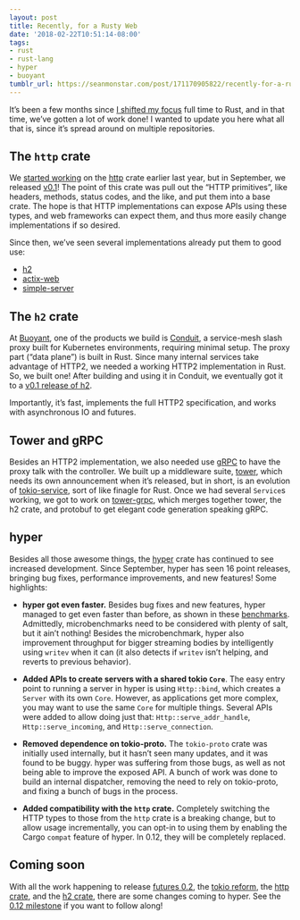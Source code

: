 ```yaml
---
layout: post
title: Recently, for a Rusty Web
date: '2018-02-22T10:51:14-08:00'
tags:
- rust
- rust-lang
- hyper
- buoyant
tumblr_url: https://seanmonstar.com/post/171170905822/recently-for-a-rusty-web
---
```

It’s been a few months since [I shifted my focus](http://seanmonstar.com/post/164869651177/bye-mozilla-hello-buoyant) full time to Rust, and in that time, we’ve gotten a lot of work done! I wanted to update you here what all that is, since it’s spread around on multiple repositories.

## The `http` crate

We [started working](https://users.rust-lang.org/t/announcing-the-http-crate/12123) on the [http](https://crates.io/crates/http) crate earlier last year, but in September, we released [v0.1](https://crates.io/crates/http)! The point of this crate was pull out the “HTTP primitives”, like headers, methods, status codes, and the like, and put them into a base crate. The hope is that HTTP implementations can expose APIs using these types, and web frameworks can expect them, and thus more easily change implementations if so desired.

Since then, we’ve seen several implementations already put them to good use:

- [h2](https://crates.io/crates/h2)
- [actix-web](https://crates.io/crates/actix-web)
- [simple-server](https://crates.io/crates/simple-server)

## The `h2` crate

At [Buoyant](https://buoyant.io), one of the products we build is [Conduit](https://conduit.io), a service-mesh slash proxy built for Kubernetes environments, requiring minimal setup. The proxy part (“data plane”) is built in Rust. Since many internal services take advantage of HTTP2, we needed a working HTTP2 implementation in Rust. So, we built one! After building and using it in Conduit, we eventually got it to a [v0.1 release of h2](https://crates.io/crates/h2).

Importantly, it’s fast, implements the full HTTP2 specification, and works with asynchronous IO and futures.

## Tower and gRPC

Besides an HTTP2 implementation, we also needed use [gRPC](https://grpc.io) to have the proxy talk with the controller. We built up a middleware suite, [tower](https://github.com/tower-rs/tower), which needs its own announcement when it’s released, but in short, is an evolution of [tokio-service](https://crates.io/crates/tokio-service), sort of like finagle for Rust. Once we had several `Service`s working, we got to work on [tower-grpc](https://github.com/tower-rs/tower-grpc), which merges together tower, the h2 crate, and protobuf to get elegant code generation speaking gRPC.

## hyper

Besides all those awesome things, the [hyper](https://hyper.rs) crate has continued to see increased development. Since September, hyper has seen 16 point releases, bringing bug fixes, performance improvements, and new features! Some highlights:

- **hyper got even faster.** Besides bug fixes and new features, hyper managed to get even faster than before, as shown in these [benchmarks](https://www.techempower.com/benchmarks/#section=data-r15&hw=ph&test=plaintext). Admittedly, microbenchmarks need to be considered with plenty of salt, but it ain’t nothing! Besides the microbenchmark, hyper also improvement throughput for bigger streaming bodies by intelligently using `writev` when it can (it also detects if `writev` isn’t helping, and reverts to previous behavior).
- **Added APIs to create servers with a shared tokio `Core`**. The easy entry point to running a server in hyper is using `Http::bind`, which creates a `Server` with its own `Core`. However, as applications get more complex, you may want to use the same `Core` for multiple things. Several APIs were added to allow doing just that: `Http::serve_addr_handle`, `Http::serve_incoming`, and `Http::serve_connection`.

- **Removed dependence on tokio-proto.** The `tokio-proto` crate was initially used internally, but it hasn’t seen many updates, and it was found to be buggy. hyper was suffering from those bugs, as well as not being able to improve the exposed API. A bunch of work was done to build an internal dispatcher, removing the need to rely on tokio-proto, and fixing a bunch of bugs in the process.
- **Added compatibility with the `http` crate.** Completely switching the HTTP types to those from the `http` crate is a breaking change, but to allow usage incrementally, you can opt-in to using them by enabling the Cargo `compat` feature of hyper. In 0.12, they will be completely replaced.

## Coming soon

With all the work happening to release [futures 0.2](https://github.com/rust-lang-nursery/futures-rfcs/blob/master/futures-02.md), the [tokio reform](https://tokio.rs/blog/2018-02-tokio-reform-shipped/), the [http crate](https://crates.io/crates/http), and the [h2 crate](https://crates.io/crates/h2), there are some changes coming to hyper. See the [0.12 milestone](https://github.com/hyperium/hyper/milestone/4) if you want to follow along!

